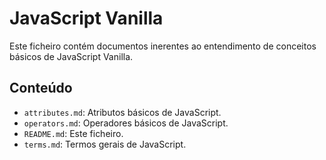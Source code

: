 # JavaScript Vanilla

Este ficheiro contém documentos inerentes ao entendimento de conceitos básicos de JavaScript Vanilla.

## Conteúdo

- `attributes.md`: Atributos básicos de JavaScript.
- `operators.md`: Operadores básicos de JavaScript.
- `README.md`: Este ficheiro.
- `terms.md`: Termos gerais de JavaScript.
